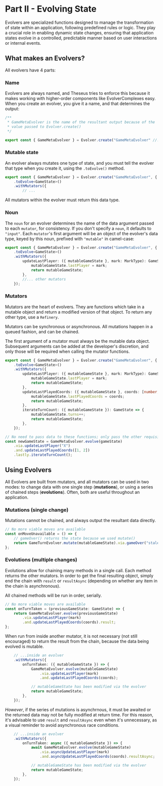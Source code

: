 # Part II - Evolving State

Evolvers are specialized functions designed to manage the transformation of state within an application,
following predefined rules or logic. They play a crucial role in enabling dynamic state changes, ensuring that
application states evolve in a controlled, predictable manner based on user interactions or internal events.

## What makes an Evolvers?

All evolvers have 4 parts:

### Name

Evolvers are always named, and Theseus tries to enforce this because it makes working with higher-order
components like EvolverComplexes easy. When you create an evolver, you give it a name, and that determines the
output:

```typescript
/**
 * GameMetaEvolver is the name of the resultant output because of the
 * value passed to Evolver.create()
 */

export const { GameMetaEvolver } = Evolver.create("GameMetaEvolver" //...
```

### Mutable state

An evolver always mutates one type of state, and you must tell the evolver that type when you create it, using
the `.toEvolve()` method.

```typescript
export const { GameMetaEvolver } = Evolver.create("GameMetaEvolver", { noun: "gameState" })
    .toEvolve<GameState>()
    .withMutators({
		// ...
```

All mutators within the evolver must return this data type.

### Noun

The `noun` for an evolver determines the name of the data argument passed to each `mutator`, for consistency.
If you don't specify a `noun`, it defaults to `"input"`. Each `mutator`'s first argument will be an object of
the evolver's data type, keyed by this noun, prefixed with `"mutable"` in camel-case:

```typescript
export const { GameMetaEvolver } = Evolver.create("GameMetaEvolver", { noun: "gameState" })
    .toEvolve<GameState>()
    .withMutators({
        updateLastPlayer: ({ mutableGameState }, mark: MarkType): GameState => {
            mutableGameState.lastPlayer = mark;
            return mutableGameState;
        },
        //... other mutators
    });
```

### Mutators

Mutators are the heart of evolvers. They are functions which take in a mutable object and return a modified
version of that object. To return any other type, use a `Refinery`.

Mutators can be synchronous or asynchronous. All mutations happen in a queued fashion, and can be chained.

The first argument of a mutator must always be the mutable data object. Subsequent arguments can be added at
the developer's discretion, and only those will be required when calling the mutator functions.

```typescript
export const { GameMetaEvolver } = Evolver.create("GameMetaEvolver", { noun: "gameState" })
    .toEvolve<GameState>()
    .withMutators({
        updateLastPlayer: ({ mutableGameState }, mark: MarkType): GameState => {
            mutableGameState.lastPlayer = mark;
            return mutableGameState;
        },
        updateLastPlayedCoords: ({ mutableGameState }, coords: [number, number]): GameState => {
            mutableGameState.lastPlayedCoords = coords;
            return mutableGameState;
        },
        iterateTurnCount: ({ mutableGameState }): GameState => {
            mutableGameState.turns++;
            return mutableGameState;
        },
    });

// No need to pass data to these functions; only pass the other requisite arguments
const newGameState = GameMetaEvolver.evolve(gameState)
    .via.updateLastPlayer("X")
    .and.updateLastPlayedCoords([1, 2])
    .lastly.iterateTurnCount();
```

## Using Evolvers

All Evolvers are built from mutators, and all mutators can be used in two modes: to change data with one
single step (**mutations**), or using a series of chained steps (**evolutions**). Often, both are useful
throughout an application.

### Mutations (single change)

Mutations cannot be chained, and always output the resultant data directly.

```typescript
// No more viable moves are available
const onMoveUnavailable = () => {
    // gameOver() returns the state because we used mutate()
    return GameTurnEvolver.mutate(mutableGameState).via.gameOver("stalemate");
};
```

### Evolutions (multiple changes)

Evolutions allow for chaining many methods in a single call. Each method returns the other mutators. In order
to get the final resulting object, simply end the chain with `result` or `resultAsync` (depending on whether
any item in the chain is asynchronous).

All chained methods will be run in order, serially.

```typescript
// No more viable moves are available
const onTurnTaken = (previousGameState: GameState) => {
    return GameMetaEvolver.evolve(previousGameState)
        .via.updateLastPlayer(mark)
        .and.updateLastPlayedCoords(coords).result;
};
```

When run from inside another mutator, it is not necessary (not still encouraged) to return the result from the
chain, because the data being evolved is mutable.

```typescript
	// ...inside an evolver
	.withMutators({
		onTurnTaken: ({ mutableGameState }) => {
			GameMetaEvolver.evolve(mutableGameState)
				.via.updateLastPlayer(mark)
				.and.updateLastPlayedCoords(coords);

			// mutableGameState has been modified via the evolver
			return mutableGameState;
		},
	});
```

_However_, if the series of mutations is asynchrnous, it must be awaited or the returned data may not be fully
modified at return time. For this reason, it's advisable to use `result` and `resultAsync` even when it's
unnecessary, as a visual reminder to avoid asynchronous race conditions.

```typescript
	// ...inside an evolver
	.withMutators({
		onTurnTaken: async ({ mutableGameState }) => {
			await GameMetaEvolver.evolve(mutableGameState)
				.via.asyncUpdateLastPlayer(mark)
				.and.asyncUpdateLastPlayedCoords(coords).resultAsync;

			// mutableGameState has been modified via the evolver
			return mutableGameState;
		},
	});
```
